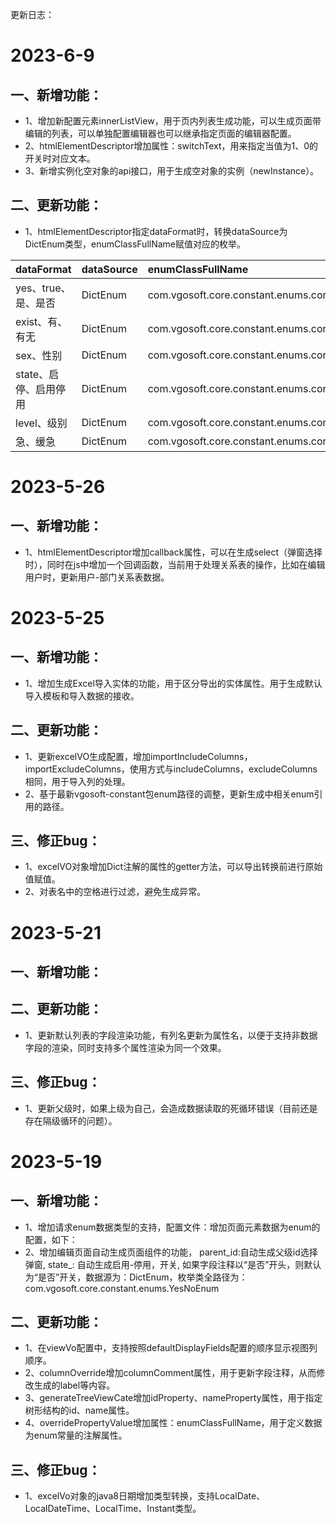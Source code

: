 更新日志：
# 2023-6-9
## 一、新增功能：
* 1、增加新配置元素innerListView，用于页内列表生成功能，可以生成页面带编辑的列表，可以单独配置编辑器也可以继承指定页面的编辑器配置。
* 2、htmlElementDescriptor增加属性：switchText，用来指定当值为1、0的开关时对应文本。
* 3、新增实例化空对象的api接口，用于生成空对象的实例（newInstance）。
## 二、更新功能：
  * 1、htmlElementDescriptor指定dataFormat时，转换dataSource为DictEnum类型，enumClassFullName赋值对应的枚举。

| dataFormat | dataSource | enumClassFullName |
|:---|:---|:---|
| yes、true、是、是否 | DictEnum | com.vgosoft.core.constant.enums.core.YesNoEnum |
|exist、有、有无|DictEnum|com.vgosoft.core.constant.enums.core.ExistOrNotEnum|
|sex、性别|DictEnum|com.vgosoft.core.constant.enums.core.GenderEnum|
|state、启停、启用停用|DictEnum|com.vgosoft.core.constant.enums.core.CommonStatusEnum|
|level、级别|DictEnum|com.vgosoft.core.constant.enums.core.LevelListEnum|
|急、缓急|DictEnum|com.vgosoft.core.constant.enums.core.UrgencyEnum|
# 2023-5-26
## 一、新增功能：
* 1、htmlElementDescriptor增加callback属性，可以在生成select（弹窗选择时），同时在js中增加一个回调函数，当前用于处理关系表的操作，比如在编辑用户时，更新用户-部门关系表数据。
# 2023-5-25
## 一、新增功能：
* 1、增加生成Excel导入实体的功能，用于区分导出的实体属性。用于生成默认导入模板和导入数据的接收。
## 二、更新功能：
* 1、更新excelVO生成配置，增加importIncludeColumns，importExcludeColumns，使用方式与includeColumns，excludeColumns相同，用于导入列的处理。
* 2、基于最新vgosoft-constant包enum路径的调整，更新生成中相关enum引用的路径。
## 三、修正bug：
* 1、excelVO对象增加Dict注解的属性的getter方法，可以导出转换前进行原始值赋值。
* 2、对表名中的空格进行过滤，避免生成异常。
# 2023-5-21
## 一、新增功能：
## 二、更新功能：
* 1、更新默认列表的字段渲染功能，有列名更新为属性名，以便于支持非数据字段的渲染，同时支持多个属性渲染为同一个效果。
## 三、修正bug：
* 1、更新父级时，如果上级为自己，会造成数据读取的死循环错误（目前还是存在隔级循环的问题）。
# 2023-5-19
## 一、新增功能：
* 1、增加请求enum数据类型的支持，配置文件：增加页面元素数据为enum的配置，如下：
    <htmlElementDescriptor column="type_" tagType="dropdownlist" dataSource="DictEnum" enumClassFullName="com.vgosoft.system.enums.MenuTypeEnum"/>
* 2、增加编辑页面自动生成页面组件的功能，
    parent_id:自动生成父级id选择弹窗,
    state_: 自动生成启用-停用，开关,
    如果字段注释以“是否”开头，则默认为“是否”开关，数据源为：DictEnum，枚举类全路径为：com.vgosoft.core.constant.enums.YesNoEnum
## 二、更新功能：
* 1、在viewVo配置中，支持按照defaultDisplayFields配置的顺序显示视图列顺序。
* 2、columnOverride增加columnComment属性，用于更新字段注释，从而修改生成的label等内容。
* 3、generateTreeViewCate增加idProperty、nameProperty属性，用于指定树形结构的id、name属性。
* 4、overridePropertyValue增加属性：enumClassFullName，用于定义数据为enum常量的注解属性。
## 三、修正bug：
* 1、excelVo对象的java8日期增加类型转换，支持LocalDate、LocalDateTime、LocalTime、Instant类型。

